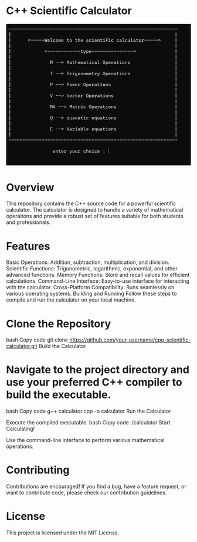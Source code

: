 # C++ Scientific Calculator

![Screen_Shot](https://github.com/arpit2212/Scientific-Calculator/blob/main/Screenshot%202023-12-21%20233147.png)


# Overview
This repository contains the C++ source code for a powerful scientific calculator. The calculator is designed to handle a variety of mathematical operations and provide a robust set of features suitable for both students and professionals.

# Features
Basic Operations: Addition, subtraction, multiplication, and division.
Scientific Functions: Trigonometric, logarithmic, exponential, and other advanced functions.
Memory Functions: Store and recall values for efficient calculations.
Command-Line Interface: Easy-to-use interface for interacting with the calculator.
Cross-Platform Compatibility: Runs seamlessly on various operating systems.
Building and Running
Follow these steps to compile and run the calculator on your local machine.

# Clone the Repository

bash
Copy code
git clone https://github.com/your-username/cpp-scientific-calculator.git
Build the Calculator

# Navigate to the project directory and use your preferred C++ compiler to build the executable.
bash
Copy code
g++ calculator.cpp -o calculator
Run the Calculator

Execute the compiled executable.
bash
Copy code
./calculator
Start Calculating!

 Use the command-line interface to perform various mathematical operations.
# Contributing
Contributions are encouraged! If you find a bug, have a feature request, or want to contribute code, please check our contribution guidelines.

# License
This project is licensed under the MIT License.

